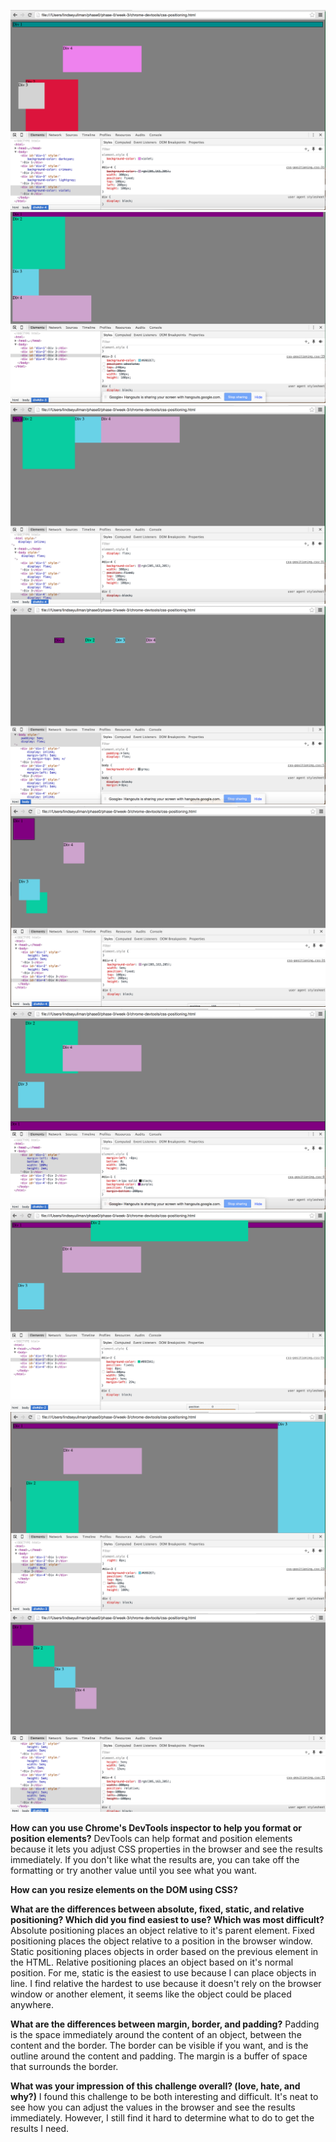 ![Exercise 1](imgs/exercise-1-change-colors.png)
![Exercise 2](imgs/exercise-2-columns.png)
![Exercise 3](imgs/exercise-3-row.png)
![Exercise 4](imgs/exercise-4-equidistant.png)
![Exercise 5](imgs/exercise-5-squares.png)
![Exercise 6](imgs/exercise-6-footer.png)
![Exercise 7](imgs/exercise-7-header.png)
![Exercise 8](imgs/exercise-8-sidebar.png)
![Exercise 9](imgs/exercise-9-creative-steps.png)

**How can you use Chrome's DevTools inspector to help you format or position elements?**
DevTools can help format and position elements because it lets you adjust CSS properties in the browser and see the results immediately.  If you don't like what the results are, you can take off the formatting or try another value until you see what you want.

**How can you resize elements on the DOM using CSS?**

**What are the differences between absolute, fixed, static, and relative positioning? Which did you find easiest to use? Which was most difficult?**
Absolute positioning places an object relative to it's parent element.  Fixed positioning places the object relative to a position in the browser window.  Static positioning places objects in order based on the previous element in the HTML.  Relative positioning places an object based on it's normal position.  For me, static is the easiest to use because I can place objects in line.  I find relative the hardest to use because it doesn't rely on the browser window or another element, it seems like the object could be placed anywhere.

**What are the differences between margin, border, and padding?**
Padding is the space immediately around the content of an object, between the content and the border.  The border can be visible if you want, and is the outline around the content and padding.  The margin is a buffer of space that surrounds the border.

**What was your impression of this challenge overall? (love, hate, and why?)**
I found this challenge to be both interesting and difficult.  It's neat to see how you can adjust the values in the browser and see the results immediately.  However, I still find it hard to determine what to do to get the results I need.

